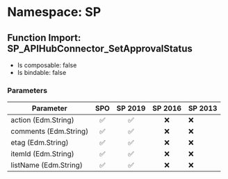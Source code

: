 # Namespace: SP

## Function Import: SP_APIHubConnector_SetApprovalStatus

- Is composable: false
- Is bindable: false

### Parameters

Parameter | SPO | SP 2019 | SP 2016 | SP 2013
----------|:---:|:-------:|:-------:|:-------
action (Edm.String) | ✅ | ✅ | ❌ | ❌
comments (Edm.String) | ✅ | ✅ | ❌ | ❌
etag (Edm.String) | ✅ | ✅ | ❌ | ❌
itemId (Edm.String) | ✅ | ✅ | ❌ | ❌
listName (Edm.String) | ✅ | ✅ | ❌ | ❌